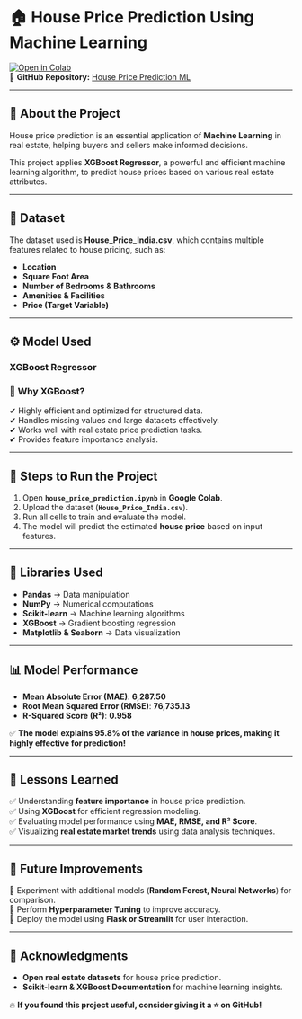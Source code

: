 # 🏠 **House Price Prediction Using Machine Learning**  

[![Open in Colab](https://colab.research.google.com/assets/colab-badge.svg)](https://colab.research.google.com/drive/1K1dn0L82vmq_86h22Xh4ZLWaAbrNinwE?usp=sharing)  
🔗 **GitHub Repository:** [House Price Prediction ML](https://github.com/NithyaDharshini-K/House-Price-Prediction-ML.git)  

---

## 🚀 **About the Project**  
House price prediction is an essential application of **Machine Learning** in real estate, helping buyers and sellers make informed decisions.  

This project applies **XGBoost Regressor**, a powerful and efficient machine learning algorithm, to predict house prices based on various real estate attributes.  

---

## 📂 **Dataset**  
The dataset used is **House_Price_India.csv**, which contains multiple features related to house pricing, such as:  

- **Location**  
- **Square Foot Area**  
- **Number of Bedrooms & Bathrooms**  
- **Amenities & Facilities**  
- **Price (Target Variable)**  

---

## ⚙️ **Model Used**  
### **XGBoost Regressor**  

### 🔹 **Why XGBoost?**  
✔ Highly efficient and optimized for structured data.  
✔ Handles missing values and large datasets effectively.  
✔ Works well with real estate price prediction tasks.  
✔ Provides feature importance analysis.  

---

## 🔧 **Steps to Run the Project**  
1. Open **`house_price_prediction.ipynb`** in **Google Colab**.  
2. Upload the dataset (**`House_Price_India.csv`**).  
3. Run all cells to train and evaluate the model.  
4. The model will predict the estimated **house price** based on input features.  

---

## 📌 **Libraries Used**  
- **Pandas** → Data manipulation  
- **NumPy** → Numerical computations  
- **Scikit-learn** → Machine learning algorithms  
- **XGBoost** → Gradient boosting regression  
- **Matplotlib & Seaborn** → Data visualization  

---

## 📊 **Model Performance**  
- **Mean Absolute Error (MAE)**: **6,287.50**  
- **Root Mean Squared Error (RMSE)**: **76,735.13**  
- **R-Squared Score (R²)**: **0.958**  

✅ **The model explains 95.8% of the variance in house prices, making it highly effective for prediction!**  

---

## 📖 **Lessons Learned**  
✅ Understanding **feature importance** in house price prediction.  
✅ Using **XGBoost** for efficient regression modeling.  
✅ Evaluating model performance using **MAE, RMSE, and R² Score**.  
✅ Visualizing **real estate market trends** using data analysis techniques.  

---

## 🎯 **Future Improvements**  
🔹 Experiment with additional models (**Random Forest, Neural Networks**) for comparison.  
🔹 Perform **Hyperparameter Tuning** to improve accuracy.  
🔹 Deploy the model using **Flask or Streamlit** for user interaction.  

---

## 📜 **Acknowledgments**  
- **Open real estate datasets** for house price prediction.  
- **Scikit-learn & XGBoost Documentation** for machine learning insights.  

🔥 **If you found this project useful, consider giving it a ⭐ on GitHub!**  
